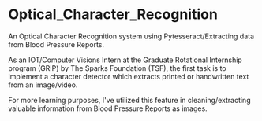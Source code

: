 # Optical_Character_Recognition
An Optical Character Recognition system using Pytesseract/Extracting data from Blood Pressure Reports.

As an IOT/Computer Visions Intern at the Graduate Rotational Internship program (GRIP) by The Sparks Foundation (TSF), the first task is to implement a character detector which extracts printed or handwritten text from an image/video.

For more learning purposes, I've utilized this feature in cleaning/extracting valuable information from Blood Pressure Reports as images.
